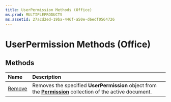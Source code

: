 ```yaml
---
title: UserPermission Methods (Office)
ms.prod: MULTIPLEPRODUCTS
ms.assetid: 27acd2ed-19ba-446f-a50e-d6edf0564726
---
```



# UserPermission Methods (Office)

## Methods



|**Name**|**Description**|
|:-----|:-----|
|[Remove](userpermission-remove-method-office.md)|Removes the specified  **UserPermission** object from the **[Permission](permission-object-office.md)** collection of the active document.|

